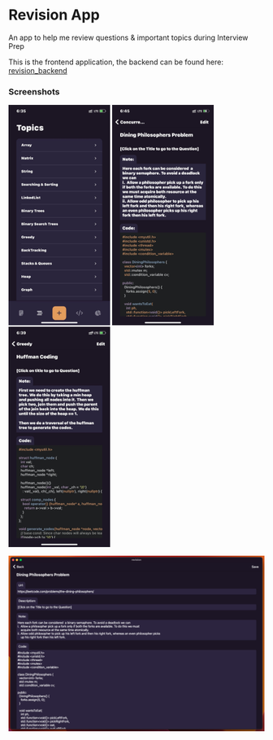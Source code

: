 # Revision App

An app to help me review questions & important topics during Interview Prep

This is the frontend application, the backend can be found here: [revision_backend](https://github.com/JyotiPRoy/revision_backend)

### Screenshots

[<img src='screenshots/ss3.jpeg' width='200'>](screenshots/ss3.jpeg)
[<img src='screenshots/ss2.png' width='200'>](screenshots/ss2.png)
[<img src='screenshots/ss1.jpeg' width='200'>](screenshots/ss1.jpeg)

[<img src='screenshots/ss4.png' width='610'>](screenshots/ss4.png)

